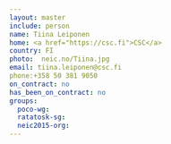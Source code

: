 ```yaml
---
layout: master
include: person
name: Tiina Leiponen
home: <a href="https://csc.fi">CSC</a>
country: FI
photo:  neic.no/Tiina.jpg
email: tiina.leiponen@csc.fi
phone:+358 50 381 9050
on_contract: no
has_been_on_contract: no
groups:
  poco-wg:
  ratatosk-sg:
  neic2015-org:
---
```


